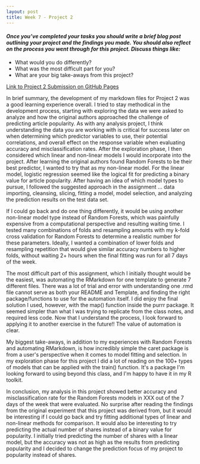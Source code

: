 ```yaml
---
layout: post
title: Week 7 - Project 2
---
```


#### _Once you’ve completed your tasks you should write a brief blog post outlining your project and the findings you made. You should also reflect on the process you went through for this project. Discuss things like:_
- What would you do differently?  
- What was the most difficult part for you?  
- What are your big take-aways from this project?  

[Link to Project 2 Submission on GitHub Pages](https://bsugg.github.io/Project2/)  

In brief summary, the development of my markdown files for Project 2 was a good learning experience overall. I tried to stay methodical in the development process, starting with exploring the data we were asked to analyze and how the original authors approached the challenge of predicting article popularity. As with any analysis project, I think understanding the data you are working with is critical for success later on when determining which predictor variables to use, their potential correlations, and overall effect on the response variable when evaluating accuracy and misclassification rates. After the exploration phase, I then considered which linear and non-linear models I would incorporate into the project. After learning the original authors found Random Forests to be their best predictor, I wanted to try that as my non-linear model. For the linear model, logistic regression seemed like the logical fit for predicting a binary value for article popularity. After having an idea of which model types to pursue, I followed the suggested approach in the assignment ... data importing, cleansing, slicing, fitting a model, model selection, and analyzing the prediction results on the test data set.  

If I could go back and do one thing differently, it would be using another non-linear model type instead of Random Forests, which was painfully expensive from a computational perspective and resulting waiting time. I tested many combinations of folds and resampling amounts with my k-fold cross validation for Random Forests to determine a realistic number for these parameters. Ideally, I wanted a combination of lower folds and resampling repetition that would give similar accuracy numbers to higher folds, without waiting 2+ hours when the final fitting was run for all 7 days of the week.  

The most difficult part of this assignment, which I initially thought would be the easiest, was automating the RMarkdown for one template to generate 7 different files. There was a lot of trial and error with understanding one .rmd file cannot serve as both your README and Template, and finding the right package/functions to use for the automation itself. I did enjoy the final solution I used, however, with the map() function inside the purrr package. It seemed simpler than what I was trying to replicate from the class notes, and required less code. Now that I understand the process, I look forward to applying it to another exercise in the future!! The value of automation is clear.  

My biggest take-aways, in addition to my experiences with Random Forests and automating RMarkdown, is how incredibly simple the caret package is from a user's perspective when it comes to model fitting and selection. In my exploration phase for this project I did a lot of reading on the 100+ types of models that can be applied with the train() function. It's a package I'm looking forward to using beyond this class, and I'm happy to have it in my R toolkit.  

In conclusion, my analysis in this project showed better accuracy and misclassification rate for the Random Forests models in XXX out of the 7 days of the week that were evaluated. No surprise after reading the findings from the original experiment that this project was derived from, but it would be interesting if I could go back and try fitting additional types of linear and non-linear methods for comparison. It would also be interesting to try predicting the actual number of shares instead of a binary value for popularity. I initially tried predicting the number of shares with a linear model, but the accuracy was not as high as the results from predicting popularity and I decided to change the prediction focus of my project to popularity instead of shares.  
